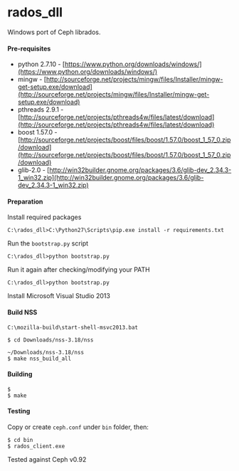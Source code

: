 # rados_dll
Windows port of Ceph librados.

#### Pre-requisites
* python 2.7.10         - [https://www.python.org/downloads/windows/](https://www.python.org/downloads/windows/)
* mingw                 - [http://sourceforge.net/projects/mingw/files/Installer/mingw-get-setup.exe/download](http://sourceforge.net/projects/mingw/files/Installer/mingw-get-setup.exe/download)
* pthreads 2.9.1        - [http://sourceforge.net/projects/pthreads4w/files/latest/download](http://sourceforge.net/projects/pthreads4w/files/latest/download)
* boost 1.57.0          - [http://sourceforge.net/projects/boost/files/boost/1.57.0/boost_1_57_0.zip/download](http://sourceforge.net/projects/boost/files/boost/1.57.0/boost_1_57_0.zip/download)
* glib-2.0              - [http://win32builder.gnome.org/packages/3.6/glib-dev_2.34.3-1_win32.zip](http://win32builder.gnome.org/packages/3.6/glib-dev_2.34.3-1_win32.zip)

#### Preparation

Install required packages

```
C:\rados_dll>C:\Python27\Scripts\pip.exe install -r requirements.txt
```

Run the `bootstrap.py` script

```
C:\rados_dll>python bootstrap.py
```

Run it again after checking/modifying your PATH

```
C:\rados_dll>python bootstrap.py
```

Install Microsoft Visual Studio 2013

#### Build NSS

```
C:\mozilla-build\start-shell-msvc2013.bat

$ cd Downloads/nss-3.18/nss

~/Downloads/nss-3.18/nss
$ make nss_build_all
```




#### Building

```
$ 
$ make
```

#### Testing

Copy or create `ceph.conf` under `bin` folder, then:

```
$ cd bin
$ rados_client.exe
```

Tested against Ceph v0.92
